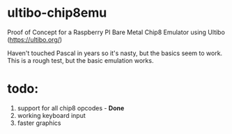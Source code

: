 # ultibo-chip8emu
Proof of Concept for a Raspberry PI Bare Metal Chip8 Emulator using Ultibo (https://ultibo.org/)

Haven't touched Pascal in years so it's nasty, but the basics seem to work. This is a rough test, but the basic emulation works.

# todo:

1. support for all chip8 opcodes - **Done**
2. working keyboard input
3. faster graphics 




